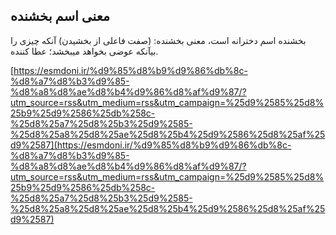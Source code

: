 ## معنی اسم بخشنده


بخشنده اسم دخترانه است، معنی بخشنده: (صفت فاعلی از بخشیدن) آنکه چیزی را بیآنکه عوضی بخواهد میبخشد؛ عطا کننده.

[https://esmdoni.ir/%d9%85%d8%b9%d9%86%db%8c-%d8%a7%d8%b3%d9%85-%d8%a8%d8%ae%d8%b4%d9%86%d8%af%d9%87/?utm_source=rss&utm_medium=rss&utm_campaign=%25d9%2585%25d8%25b9%25d9%2586%25db%258c-%25d8%25a7%25d8%25b3%25d9%2585-%25d8%25a8%25d8%25ae%25d8%25b4%25d9%2586%25d8%25af%25d9%2587](https://esmdoni.ir/%d9%85%d8%b9%d9%86%db%8c-%d8%a7%d8%b3%d9%85-%d8%a8%d8%ae%d8%b4%d9%86%d8%af%d9%87/?utm_source=rss&utm_medium=rss&utm_campaign=%25d9%2585%25d8%25b9%25d9%2586%25db%258c-%25d8%25a7%25d8%25b3%25d9%2585-%25d8%25a8%25d8%25ae%25d8%25b4%25d9%2586%25d8%25af%25d9%2587) 